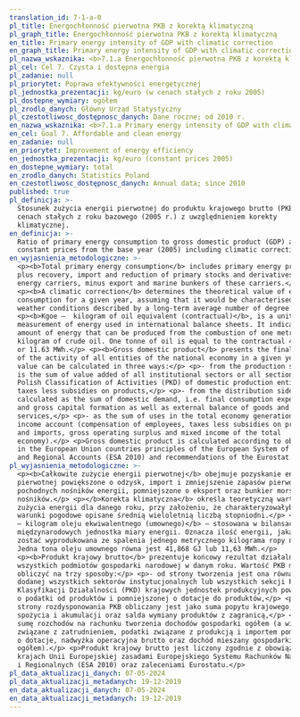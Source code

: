 ```yaml
---
translation_id: 7-1-a-0
pl_title: Energochłonność pierwotna PKB z korektą klimatyczną
pl_graph_title: Energochłonność pierwotna PKB z korektą klimatyczną
en_title: Primary energy intensity of GDP with climatic correction
en_graph_title: Primary energy intensity of GDP with climatic correction
pl_nazwa_wskaznika: <b>7.1.a Energochłonność pierwotna PKB z korektą klimatyczną</b>
pl_cel: Cel 7. Czysta i dostępna energia
pl_zadanie: null
pl_priorytet: Poprawa efektywności energetycznej
pl_jednostka_prezentacji: kg/euro (w cenach stałych z roku 2005)
pl_dostepne_wymiary: ogółem
pl_zrodlo_danych: Główny Urząd Statystyczny
pl_czestotliwosc_dostępnosc_danych: Dane roczne; od 2010 r.
en_nazwa_wskaznika: <b>7.1.a Primary energy intensity of GDP with climatic correction</b>
en_cel: Goal 7. Affordable and clean energy
en_zadanie: null
en_priorytet: Improvement of energy efficiency
en_jednostka_prezentacji: kg/euro (constant prices 2005)
en_dostepne_wymiary: total
en_zrodlo_danych: Statistics Poland
en_czestotliwosc_dostępnosc_danych: Annual data; since 2010
published: true
pl_definicja: >-
  Stosunek zużycia energii pierwotnej do produktu krajowego brutto (PKB) w
  cenach stałych z roku bazowego (2005 r.) z uwzględnieniem korekty
  klimatycznej.
en_definicja: >-
  Ratio of primary energy consumption to gross domestic product (GDP) at
  constant prices from the base year (2005) including climatic corrections.
en_wyjasnienia_metodologiczne: >-
  <p><b>Total primary energy consumption</b> includes primary energy production
  plus recovery, import and reduction of primary stocks and derivatives of
  energy carriers, minus export and marine bunkers of these carriers.</p>
  <p><b>A climatic correction</b> determines the theoretical value of energy
  consumption for a given year, assuming that it would be characterised by
  weather conditions described by a long-term average number of degree days.</p>
  <p><b>Kgoe –  kilogram of oil equivalent (contractual)</b>, is a unit of
  measurement of energy used in international balance sheets. It indicates the
  amount of energy that can be produced from the combustion of one metric
  kilogram of crude oil. One tonne of oil is equal to the contractual 41.868 GJ
  or 11.63 MWh.</p> <p><b>Gross domestic product</b> presents the final result
  of the activity of all entities of the national economy in a given year. GDP
  value can be calculated in three ways:</p> <p>- from the production side GDP
  is the sum of value added of all institutional sectors or all sections of the
  Polish Classification of Activities (PKD) of domestic production entities plus
  taxes less subsidies on products,</p> <p>- from the distribution side GDP is
  calculated as the sum of domestic demand, i.e. final consumption expenditure
  and gross capital formation as well as external balance of goods and
  services,</p> <p>- as the sum of uses in the total economy generation of
  income account (compensation of employees, taxes less subsidies on production
  and imports, gross operating surplus and mixed income of the total
  economy).</p> <p>Gross domestic product is calculated according to obligatory
  in the European Union countries principles of the European System of National
  and Regional Accounts (ESA 2010) and recommendations of the Eurostat.</p>
pl_wyjasnienia_metodologiczne: >-
  <p><b>Całkowite zużycie energii pierwotnej</b> obejmuje pozyskanie energii
  pierwotnej powiększone o odzysk, import i zmniejszenie zapasów pierwotnych i
  pochodnych nośników energii, pomniejszone o eksport oraz bunkier morski tych
  nośników.</p> <p></b>Korekta klimatyczna</b> określa teoretyczną wartość 
  zużycia energii dla danego roku, przy założeniu, że charakteryzowałyby go
  warunki pogodowe opisane średnią wieloletnią liczbą stopniodni.</p> <p><b>kgoe
  – kilogram oleju ekwiwalentnego (umownego)</b> – stosowana w bilansach
  międzynarodowych jednostka miary energii. Oznacza ilość energii, jaka może
  zostać wyprodukowana ze spalenia jednego metrycznego kilograma ropy naftowej.
  Jedna tona oleju umownego równa jest 41,868 GJ lub 11,63 MWh.</p>
  <p><b>Produkt krajowy brutto</b> prezentuje końcowy rezultat działalności
  wszystkich podmiotów gospodarki narodowej w danym roku. Wartość PKB można
  obliczyć na trzy sposoby:</p> <p>- od strony tworzenia jest ona równa wartości
  dodanej wszystkich sektorów instytucjonalnych lub wszystkich sekcji Polskiej
  Klasyfikacji Działalności (PKD) krajowych jednostek produkcyjnych powiększonej
  o podatki od produktów i pomniejszonej o dotacje do produktów,</p> <p>- od
  strony rozdysponowania PKB obliczany jest jako suma popytu krajowego, tj.
  spożycia i akumulacji oraz salda wymiany produktów z zagranicą,</p> <p>- jako
  sumę rozchodów na rachunku tworzenia dochodów gospodarki ogółem (a więc koszty
  związane z zatrudnieniem, podatki związane z produkcją i importem pomniejszone
  o dotacje, nadwyżka operacyjna brutto oraz dochód mieszany gospodarki
  ogółem).</p> <p>Produkt krajowy brutto jest liczony zgodnie z obowiązującymi w
  krajach Unii Europejskiej zasadami Europejskiego Systemu Rachunków Narodowych
  i Regionalnych (ESA 2010) oraz zaleceniami Eurostatu.</p>
pl_data_aktualizacji_danych: 07-05-2024
pl_data_aktualizacji_metadanych: 19-12-2019
en_data_aktualizacji_danych: 07-05-2024
en_data_aktualizacji_metadanych: 19-12-2019
---
```

